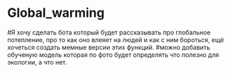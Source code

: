 # Global_warming
#Я хочу сделать бота который будет рассказывать про глобальное потепление, про то как оно влеяет на людей и как с ним бороться, ещё хочеться создать мемные версии этих функций.
#можно добавить обученую модель которая по фото будет определять  что полезно для экологии, а что нет.
